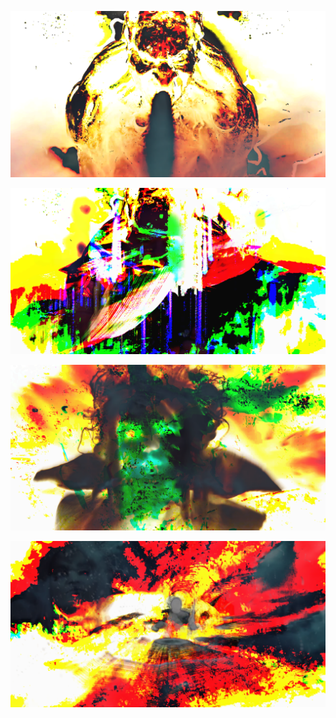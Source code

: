 ![](/art/images/2018-04-23/out-2018-04-23-16-14-14-822.png?raw=true)

![](/art/images/2018-04-23/out-2018-04-23-16-14-26-748.png?raw=true)

![](/art/images/2018-04-23/out-2018-04-23-16-15-13-103.png?raw=true)

![](/art/images/2018-04-23/out-2018-04-23-16-17-26-437.png?raw=true)

